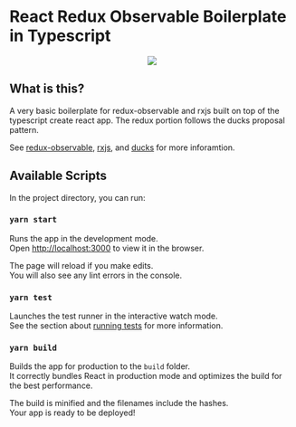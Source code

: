 # React Redux Observable Boilerplate in Typescript
<p align="center">
  <img src="https://redux-observable.js.org/logo/logo-small.gif">
</p>

## What is this?
A very basic boilerplate for redux-observable and rxjs built on top of the typescript create react app. The redux portion follows the ducks proposal pattern.

See [redux-observable](https://redux-observable.js.org/docs/basics/Epics.html), [rxjs](https://rxjs-dev.firebaseapp.com/guide/overview), and [ducks](https://github.com/erikras/ducks-modular-redux) for more inforamtion.


## Available Scripts

In the project directory, you can run:

### `yarn start`

Runs the app in the development mode.<br />
Open [http://localhost:3000](http://localhost:3000) to view it in the browser.

The page will reload if you make edits.<br />
You will also see any lint errors in the console.

### `yarn test`

Launches the test runner in the interactive watch mode.<br />
See the section about [running tests](https://facebook.github.io/create-react-app/docs/running-tests) for more information.

### `yarn build`

Builds the app for production to the `build` folder.<br />
It correctly bundles React in production mode and optimizes the build for the best performance.

The build is minified and the filenames include the hashes.<br />
Your app is ready to be deployed!
